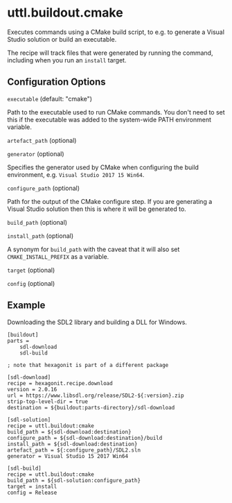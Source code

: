 # uttl.buildout.cmake

Executes commands using a CMake build script, to e.g. to generate a Visual Studio solution or build an executable.

The recipe will track files that were generated by running the command, including when you run an `install` target.

## Configuration Options

``executable`` (default: "cmake")

  Path to the executable used to run CMake commands. You don't need to set this if the executable was added to the system-wide PATH environment variable.

``artefact_path`` (optional)



``generator`` (optional)

  Specifies the generator used by CMake when configuring the build environment, e.g. ``Visual Studio 2017 15 Win64``.

``configure_path`` (optional)

  Path for the output of the CMake configure step. If you are generating a Visual Studio solution then this is where it will be generated to.

``build_path`` (optional)

``install_path`` (optional)

  A synonym for ``build_path`` with the caveat that it will also set ``CMAKE_INSTALL_PREFIX`` as a variable.

``target`` (optional)

``config`` (optional)

## Example

Downloading the SDL2 library and building a DLL for Windows.

	[buildout]
	parts = 
		sdl-download
		sdl-build

	; note that hexagonit is part of a different package

	[sdl-download]
	recipe = hexagonit.recipe.download
	version = 2.0.16
	url = https://www.libsdl.org/release/SDL2-${:version}.zip
	strip-top-level-dir = true
	destination = ${buildout:parts-directory}/sdl-download

	[sdl-solution]
	recipe = uttl.buildout:cmake
	build_path = ${sdl-download:destination}
	configure_path = ${sdl-download:destination}/build
	install_path = ${sdl-download:destination}
	artefact_path = ${:configure_path}/SDL2.sln
	generator = Visual Studio 15 2017 Win64

	[sdl-build]
	recipe = uttl.buildout:cmake
	build_path = ${sdl-solution:configure_path}
	target = install
	config = Release